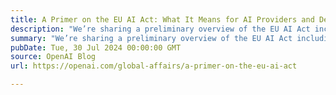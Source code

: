 ```yaml
---
title: A Primer on the EU AI Act: What It Means for AI Providers and Deployers
description: "We’re sharing a preliminary overview of the EU AI Act including upcoming deadlines and requirements, with a particular focus on prohibited and high-risk use cases"
summary: "We’re sharing a preliminary overview of the EU AI Act including upcoming deadlines and requirements, with a particular focus on prohibited and high-risk use cases"
pubDate: Tue, 30 Jul 2024 00:00:00 GMT
source: OpenAI Blog
url: https://openai.com/global-affairs/a-primer-on-the-eu-ai-act

---
```


